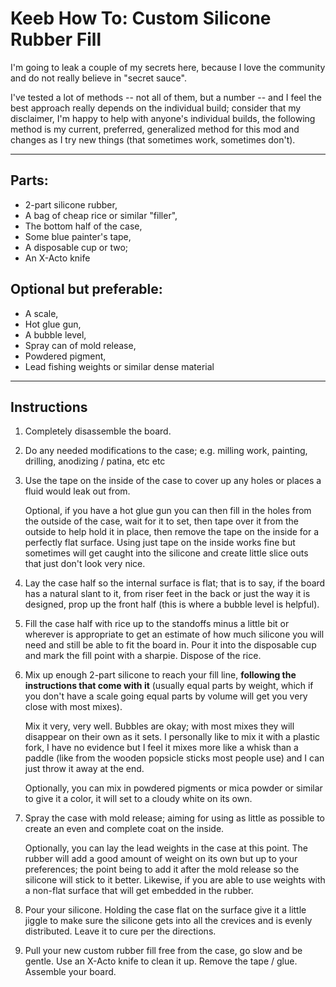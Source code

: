 # Keeb How To: Custom Silicone Rubber Fill

I'm going to leak a couple of my secrets here, because I love the community and do not really believe in "secret sauce". 

I've tested a lot of methods -- not all of them, but a number -- and I feel the best approach really depends on the individual build; consider that my disclaimer, I'm happy to help with anyone's individual builds, the following method is my current, preferred, generalized method for this mod and changes as I try new things (that sometimes work, sometimes don't). 

----

## Parts:

* 2-part silicone rubber, 
* A bag of cheap rice or similar "filler", 
* The bottom half of the case, 
* Some blue painter's tape, 
* A disposable cup or two; 
* An X-Acto knife

## Optional but preferable:

* A scale, 
* Hot glue gun,
* A bubble level,
* Spray can of mold release,
* Powdered pigment,
* Lead fishing weights or similar dense material

---

## Instructions

1) Completely disassemble the board.

2) Do any needed modifications to the case; e.g. milling work, painting, drilling, anodizing / patina, etc etc

3. Use the tape on the inside of the case to cover up any holes or places a fluid would leak out from. 

   Optional, if you have a hot glue gun you can then fill in the holes from the outside of the case, wait for it to set, then tape over it from the outside to help hold it in place, then remove the tape on the inside for a perfectly flat surface. Using just tape on the inside works fine but sometimes will get caught into the silicone and create little slice outs that just don't look very nice.

4) Lay the case half so the internal surface is flat; that is to say, if the board has a natural slant to it, from riser feet in the back or just the way it is designed, prop up the front half (this is where a bubble level is helpful).

5) Fill the case half with rice up to the standoffs minus a little bit or wherever is appropriate to get an estimate of how much silicone you will need and still be able to fit the board in. Pour it into the disposable cup and mark the fill point with a sharpie. Dispose of the rice.

6. Mix up enough 2-part silicone to reach your fill line, **following the instructions that come with it** (usually equal parts by weight, which if you don't have a scale going equal parts by volume will get you very close with most mixes). 

   Mix it very, very well. Bubbles are okay; with most mixes they will disappear on their own as it sets. I personally like to mix it with a plastic fork, I have no evidence but I feel it mixes more like a whisk than a paddle (like from the wooden popsicle sticks most people use) and I can just throw it away at the end.

   Optionally, you can mix in powdered pigments or mica powder or similar to give it a color, it will set to a cloudy white on its own.

7. Spray the case with mold release; aiming for using as little as possible to create an even and complete coat on the inside. 

   Optionally, you can lay the lead weights in the case at this point. The rubber will add a good amount of weight on its own but up to your preferences; the point being to add it after the mold release so the silicone will stick to it better. Likewise, if you are able to use weights with a non-flat surface that will get embedded in the rubber. 

8) Pour your silicone. Holding the case flat on the surface give it a little jiggle to make sure the silicone gets into all the crevices and is evenly distributed. Leave it to cure per the directions.

9) Pull your new custom rubber fill free from the case, go slow and be gentle. Use an X-Acto knife to clean it up. Remove the tape / glue. Assemble your board.